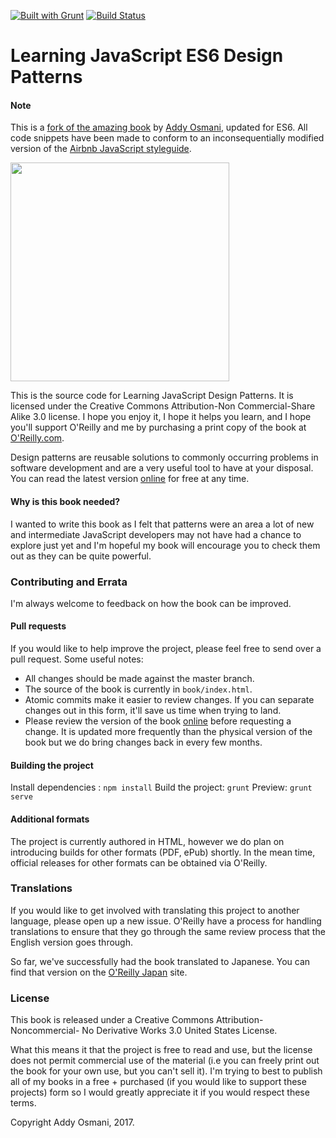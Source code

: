 [![Built with Grunt](https://cdn.gruntjs.com/builtwith.png)](http://gruntjs.com/)
[![Build Status](https://travis-ci.org/addyosmani/essential-js-design-patterns.png)](https://travis-ci.org/addyosmani/essential-js-design-patterns)



# Learning JavaScript ES6 Design Patterns

#### Note

This is a [fork of the amazing book](https://addyosmani.com/resources/essentialjsdesignpatterns/book/) by [Addy Osmani](https://addyosmani.com/), updated for ES6. All code snippets have been made to conform to an inconsequentially modified version of the [Airbnb JavaScript styleguide](https://github.com/airbnb/javascript).

<img src="https://raw.github.com/addyosmani/essential-js-design-patterns/master/cover/cover.jpg" width="350px"/>

This is the source code for Learning JavaScript Design Patterns. It is licensed under the Creative Commons Attribution-Non Commercial-Share Alike 3.0 license. I hope you enjoy it, I hope it helps you learn, and I hope you'll support O'Reilly and me by purchasing a print copy of the book at [O'Reilly.com](http://shop.oreilly.com/product/0636920025832.do).

Design patterns are reusable solutions to commonly occurring problems in software development and are a very useful tool to have at your disposal. You can read the latest version [online](http://addyosmani.com/resources/essentialjsdesignpatterns/book/) for free at any time.

#### Why is this book needed?

I wanted to write this book as I felt that patterns were an area a lot of new and intermediate JavaScript developers may not have had a chance to explore just yet and I'm hopeful my book will encourage you to check them out as they can be quite powerful.

### Contributing and Errata

I'm always welcome to feedback on how the book can be improved.

#### Pull requests

If you would like to help improve the project, please feel free to send over a pull request. Some useful notes:

* All changes should be made against the master branch.
* The source of the book is currently in `book/index.html`.
* Atomic commits make it easier to review changes. If you can separate changes out in this form, it'll save us time when trying to land.
* Please review the version of the book [online](http://addyosmani.com/resources/essentialjsdesignpatterns/book/) before requesting a change. It is updated more frequently than the physical version of the book but we do bring changes back in every few months.

#### Building the project

Install dependencies : `npm install`
Build the project: `grunt`
Preview: `grunt serve`

#### Additional formats

The project is currently authored in HTML, however we do plan on introducing builds for other formats (PDF, ePub) shortly. In the mean time, official releases for other formats can be obtained via O'Reilly.

### Translations

If you would like to get involved with translating this project to another language, please open up a new issue. O'Reilly have a process for handling translations to ensure that they go through the same review process that the English version goes through.

So far, we've successfully had the book translated to Japanese. You can find that version on the [O'Reilly Japan](http://www.oreilly.co.jp/books/9784873116181/) site.

### License

This book is released under a Creative Commons Attribution-Noncommercial- No Derivative Works 3.0 United States License.

What this means it that the project is free to read and use, but the license does not permit commercial use of the material (i.e you can freely print out the book for your own use, but you can't sell it). I'm trying to best to publish all of my books in a free + purchased (if you would like to support these projects) form so I would greatly appreciate it if you would respect these terms.

Copyright Addy Osmani, 2017.
